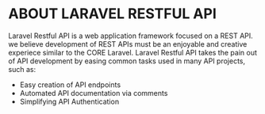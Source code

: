# ABOUT LARAVEL RESTFUL API

Laravel Restful API is a web application framework focused on a REST API. we believe development of REST APIs must be an enjoyable and creative experiece similar to the  CORE Laravel. Laravel Restful API takes the pain out of API development by easing common tasks used in many API projects, such as:

- Easy creation of API endpoints
- Automated API documentation via comments
- Simplifying API Authentication


